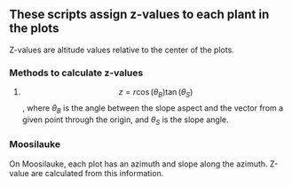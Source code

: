 ## These scripts assign z-values to each plant in the plots
Z-values are altitude values relative to the center of the plots.

### Methods to calculate z-values
1. $$z = r\cos(\theta_B) \tan(\theta_S)$$, where $\theta_B$ is the angle between the slope aspect and the vector from a given point through the origin, and $\theta_S$ is the slope angle.

### Moosilauke
On Moosilauke, each plot has an azimuth and slope along the azimuth.  Z-value are calculated from this information.
